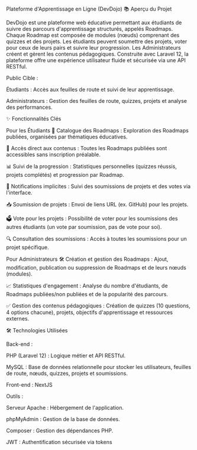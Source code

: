 
Plateforme d'Apprentissage en Ligne (DevDojo)
📚 Aperçu du Projet

DevDojo est une plateforme web éducative permettant aux étudiants de suivre des parcours d'apprentissage structurés, appelés Roadmaps. Chaque Roadmap est composée de modules (nœuds) comprenant des quizzes et des projets. Les étudiants peuvent soumettre des projets, voter pour ceux de leurs pairs et suivre leur progression. Les Administrateurs créent et gèrent les contenus pédagogiques. Construite avec Laravel 12, la plateforme offre une expérience utilisateur fluide et sécurisée via une API RESTful.

Public Cible :

Étudiants : Accès aux feuilles de route et suivi de leur apprentissage.

Administrateurs : Gestion des feuilles de route, quizzes, projets et analyse des performances.

✨ Fonctionnalités Clés

Pour les Étudiants
📖 Catalogue des Roadmaps : Exploration des Roadmaps publiées, organisées par thématiques éducatives.

🎯 Accès direct aux contenus : Toutes les Roadmaps publiées sont accessibles sans inscription préalable.

📊 Suivi de la progression : Statistiques personnelles (quizzes réussis, projets complétés) et progression par Roadmap.

🔔 Notifications implicites : Suivi des soumissions de projets et des votes via l'interface.

📥 Soumission de projets : Envoi de liens URL (ex. GitHub) pour les projets.

🗳️ Vote pour les projets : Possibilité de voter pour les soumissions des autres étudiants (un vote par soumission, pas de vote pour soi).

🔍 Consultation des soumissions : Accès à toutes les soumissions pour un projet spécifique.

Pour Administrateurs
🛠️ Création et gestion des Roadmaps : Ajout, modification, publication ou suppression de Roadmaps et de leurs nœuds (modules).

📈 Statistiques d'engagement : Analyse du nombre d'étudiants, de Roadmaps publiées/non publiées et de la popularité des parcours.

✅ Gestion des contenus pédagogiques : Création de quizzes (10 questions, 4 options chacune), projets, objectifs d'apprentissage et ressources externes.



🛠️ Technologies Utilisées

Back-end :

PHP (Laravel 12) : Logique métier et API RESTful.

MySQL : Base de données relationnelle pour stocker les utilisateurs, feuilles de route, nœuds, quizzes, projets et soumissions.

Front-end : NextJS

Outils :

Serveur Apache : Hébergement de l'application.

phpMyAdmin : Gestion de la base de données.

Composer : Gestion des dépendances PHP.

JWT : Authentification sécurisée via tokens
